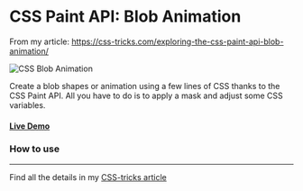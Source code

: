 # CSS Paint API: Blob Animation
From my article: https://css-tricks.com/exploring-the-css-paint-api-blob-animation/

![CSS Blob Animation](https://css-tricks.com/wp-content/uploads/2021/08/blob-featured-image.png)

Create a blob shapes or animation using a few lines of CSS thanks to the CSS Paint API. All you have to do is to apply a mask and adjust some CSS variables.

#### [Live Demo](https://afif13.github.io/CSS-blob-animation/)

### How to use



----

Find all the details in my [CSS-tricks article](https://css-tricks.com/exploring-the-css-paint-api-blob-animation/)
